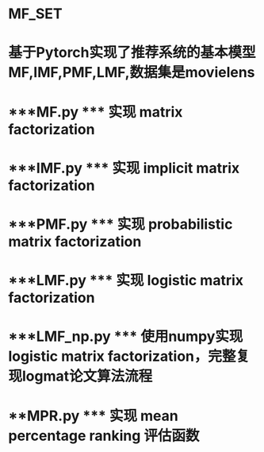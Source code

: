 # MF_SET
# 基于Pytorch实现了推荐系统的基本模型MF,IMF,PMF,LMF,数据集是movielens
# ***MF.py  *** 实现 matrix factorization
# ***IMF.py *** 实现 implicit matrix factorization
# ***PMF.py *** 实现 probabilistic matrix factorization
# ***LMF.py *** 实现 logistic matrix factorization
# ***LMF_np.py *** 使用numpy实现 logistic matrix factorization，完整复现logmat论文算法流程
# **MPR.py  *** 实现 mean percentage ranking 评估函数

